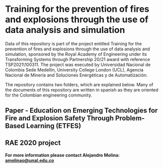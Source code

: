 # Training for the prevention of fires and explosions through the use of data analysis and simulation
Data of this repository is part of the project entitled Training for the prevention of fires and explosions through the use of data analysis and simulation, sponsored by the Royal Academy of Engineering under its Transforming Systems through Partnership 20/21 award with reference TSP2021\100311. The project was executed by Universidad Nacional de Colombia Sede Medellín, University College London (UCL), Agencia Nacional de Minería and Soluciones Energéticas y de Automatización.

The repository contains two folders, which are explained below. Many of the documents of this repository are written in spanish as they are oriented for the Colombian engineering community.

## Paper -  Education on Emerging Technologies for Fire and Explosion Safety Through Problem-Based Learning (ETFES)

## RAE 2020 project

#### For more information please contact Alejandro Molina: amolinao@unal.edu.co
